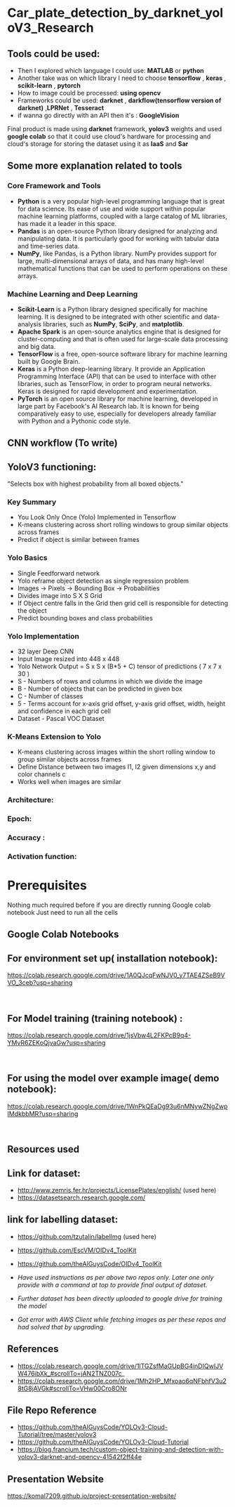 # Car_plate_detection_by_darknet_yoloV3_Research


## Tools could be used:
- Then I explored which language I could use: **MATLAB** or **python**
- Another take was on which library I need to choose **tensorflow** , **keras** , **scikit-learn** , **pytorch**
- How to image could be processed: **using opencv**
- Frameworks could be used: **darknet** , **darkflow(tensorflow version of darknet)** ,**LPRNet** , **Tesseract**
- if wanna go directly with an API then it's : **GoogleVision**

Final product is made using **darknet** framework, **yolov3** weights and used **google colab** so that it could use cloud's hardware for processing and cloud's storage for storing the dataset using it as **IaaS** and **Sar**

## Some more explanation related to tools

### Core Framework and Tools

- **Python** is a very popular high-level programming language that is great for data science. Its ease of use and wide support within popular machine learning platforms, coupled with a large catalog of ML libraries, has made it a leader in this space.
- **Pandas** is an open-source Python library designed for analyzing and manipulating data. It is particularly good for working with tabular data and time-series data.
- **NumPy**, like Pandas, is a Python library. NumPy provides support for large, multi-dimensional arrays of data, and has many high-level mathematical functions that can be used to perform operations on these arrays.

### Machine Learning and Deep Learning
 
 - **Scikit-Learn** is a Python library designed specifically for machine learning. It is designed to be integrated with other scientific and data-analysis libraries, such as **NumPy**, **SciPy**, and **matplotlib**.
- **Apache Spark** is an open-source analytics engine that is designed for cluster-computing and that is often used for large-scale data processing and big data.
- **TensorFlow** is a free, open-source software library for machine learning built by Google Brain.
- **Keras** is a Python deep-learning library. It provide an Application Programming Interface (API) that can be used to interface with other libraries, such as TensorFlow, in order to program neural networks. Keras is designed for rapid development and experimentation.
- **PyTorch** is an open source library for machine learning, developed in large part by Facebook's AI Research lab. It is known for being comparatively easy to use, especially for developers already familiar with Python and a Pythonic code style.

## CNN workflow (To write)

## YoloV3 functioning:

"Selects box with highest probability from all boxed objects."

### Key Summary
* You Look Only Once (Yolo) Implemented in Tensorflow
* K-means clustering across short rolling windows to group similar objects across frames
* Predict if object is similar between frames

### Yolo Basics
* Single Feedforward network
* Yolo reframe object detection as single regression problem
* Images -> Pixels -> Bounding Box -> Probabilities
* Divides image into S X S Grid
* If Object centre falls in the Grid then grid cell is responsible for detecting the object
* Predict bounding boxes and class probabilities

### Yolo Implementation
* 32 layer Deep CNN
* Input Image resized into 448 x 448
* Yolo Network Output = S x S x (B*5 + C) tensor of predictions ( 7 x 7 x 30 )
* S - Numbers of rows and columns in which we divide the image
* B - Number of objects that can be predicted in given box
* C - Number of classes
* 5 - Terms account for x-axis grid offset, y-axis grid offset, width, height and confidence in each grid cell
* Dataset - Pascal VOC Dataset

### K-Means Extension to Yolo
* K-means clustering across images within the short rolling window to group similar objects across frames
* Define Distance between two images I1, I2 given dimensions x,y and color channels c
* Works well when images are similar 


### Architecture: 
### Epoch:
### Accuracy :
### Activation function: 

# **Prerequisites**

Nothing much required before if you are directly running Google colab notebook
Just need to run all the cells


## **Google Colab Notebooks**

## For environment set up( installation notebook):
https://colab.research.google.com/drive/1A0QJcqFwNJV0_y7TAE4ZSeB9VVO_3ceb?usp=sharing

</br>

## For Model training (training notebook) :
https://colab.research.google.com/drive/1jsVbw4L2FKPcB9q4-YMvR6ZEKoQjvaGw?usp=sharing

</br>

## For using the model over example image( demo notebook):
https://colab.research.google.com/drive/1WnPkQEaDg93u6nMNywZNgZwpIMdkbbMR?usp=sharing

</br>

## **Resources used**

## Link for dataset:
- http://www.zemris.fer.hr/projects/LicensePlates/english/  (used here) </br>
- https://datasetsearch.research.google.com/

## link for labelling dataset:

- https://github.com/tzutalin/labelImg (used here) </br>
- https://github.com/EscVM/OIDv4_ToolKit </br>
- https://github.com/theAIGuysCode/OIDv4_ToolKit </br>

- *Have used instructions as per above two repos only. Later one only provide with a command at top to provide final output of dataset.*
- *Further dataset has been directly uploaded to google drive for training the model*
- *Got error with AWS Client while fetching images as per these repos and had solved that by upgrading.*

## References
- https://colab.research.google.com/drive/1lTGZsfMaGUpBG4inDIQwIJVW476ibXk_#scrollTo=jAN2TNZ007c_ </br>
- https://colab.research.google.com/drive/1Mh2HP_Mfxoao6qNFbhfV3u28tG8jAVGk#scrollTo=VHw00Cro8ONr  </br>

## File Repo Reference
- https://github.com/theAIGuysCode/YOLOv3-Cloud-Tutorial/tree/master/yolov3   </br>
- https://github.com/theAIGuysCode/YOLOv3-Cloud-Tutorial                       </br>
- https://blog.francium.tech/custom-object-training-and-detection-with-yolov3-darknet-and-opencv-41542f2ff44e


## Presentation Website
https://komal7209.github.io/project-presentation-website/
